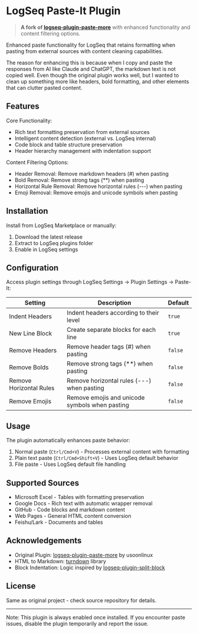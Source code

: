 # LogSeq Paste-It Plugin

> **A fork of [logseq-plugin-paste-more](https://github.com/usoonlinux/logseq-plugin-paste-more)** with enhanced functionality and content filtering options.

Enhanced paste functionality for LogSeq that retains formatting when pasting from external sources with content cleaning capabilities.

The reason for enhancing this is because when I copy and paste the responses from AI like Claude and ChatGPT, the markdown text is not copied well. Even though the original plugin works well, but I wanted to clean up something more like headers, bold formatting, and other elements that can clutter pasted content.

## Features

Core Functionality:

- Rich text formatting preservation from external sources
- Intelligent content detection (external vs. LogSeq internal)
- Code block and table structure preservation
- Header hierarchy management with indentation support

Content Filtering Options:

- Header Removal: Remove markdown headers (#) when pasting
- Bold Removal: Remove strong tags (\*\*) when pasting
- Horizontal Rule Removal: Remove horizontal rules (---) when pasting
- Emoji Removal: Remove emojis and unicode symbols when pasting

## Installation

Install from LogSeq Marketplace or manually:

1. Download the latest release
2. Extract to LogSeq plugins folder
3. Enable in LogSeq settings

## Configuration

Access plugin settings through LogSeq Settings → Plugin Settings → Paste-It:

| Setting                 | Description                                    | Default |
| ----------------------- | ---------------------------------------------- | ------- |
| Indent Headers          | Indent headers according to their level        | `true`  |
| New Line Block          | Create separate blocks for each line           | `true`  |
| Remove Headers          | Remove header tags (#) when pasting            | `false` |
| Remove Bolds            | Remove strong tags (\*\*) when pasting         | `false` |
| Remove Horizontal Rules | Remove horizontal rules (---) when pasting     | `false` |
| Remove Emojis           | Remove emojis and unicode symbols when pasting | `false` |

## Usage

The plugin automatically enhances paste behavior:

1. Normal paste (`Ctrl/Cmd+V`) - Processes external content with formatting
2. Plain text paste (`Ctrl/Cmd+Shift+V`) - Uses LogSeq default behavior
3. File paste - Uses LogSeq default file handling

## Supported Sources

- Microsoft Excel - Tables with formatting preservation
- Google Docs - Rich text with automatic wrapper removal
- GitHub - Code blocks and markdown content
- Web Pages - General HTML content conversion
- Feishu/Lark - Documents and tables

## Acknowledgements

- Original Plugin: [logseq-plugin-paste-more](https://github.com/usoonlinux/logseq-plugin-paste-more) by usoonlinux
- HTML to Markdown: [turndown](https://github.com/mixmark-io/turndown) library
- Block Indentation: Logic inspired by [logseq-plugin-split-block](https://github.com/hyrijk/logseq-plugin-split-block)

## License

Same as original project - check source repository for details.

---

Note: This plugin is always enabled once installed. If you encounter paste issues, disable the plugin temporarily and report the issue.
